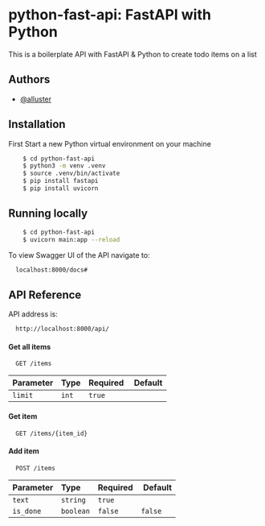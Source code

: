 # python-fast-api: FastAPI with Python

This is a boilerplate API with FastAPI & Python to create todo items on a list

## Authors

-   [@alluster](https://www.github.com/alluster)

## Installation

First Start a new Python virtual environment on your machine

```bash
    $ cd python-fast-api
	$ python3 -m venv .venv
	$ source .venv/bin/activate
    $ pip install fastapi
    $ pip install uvicorn
```

## Running locally

```bash
    $ cd python-fast-api
    $ uvicorn main:app --reload
```

To view Swagger UI of the API navigate to:

```bash
  localhost:8000/docs#
```

## API Reference

API address is:

```http
  http://localhost:8000/api/
```

#### Get all items

```http
  GET /items
```

| Parameter | Type  | Required |  Default |
| :-------- | :---- | :------- | :------- |
| `limit`   | `int` | `true`   |          |

#### Get item

```http
  GET /items/{item_id}
```

#### Add item

```http
  POST /items
```

| Parameter | Type      | Required |  Default |
| :-------- | :-------- | :------- | :------- |
| `text`    | `string`  | `true`   |          |
| `is_done` | `boolean` | `false`  | `false`  |
